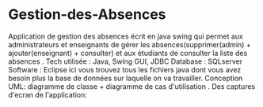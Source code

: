 # Gestion-des-Absences
Application de gestion des absences écrit en java swing qui permet aux administrateurs et enseignants de gérer les absences(supprimer(admin) + ajouter(enseignant) + consulter)
et aux étudiants de consulter la liste des absences .
Tech utilisée : Java, Swing GUI, JDBC
Database : SQLserver
Software : Eclipse
ici vous trouvez tous les fichiers java dont vous avez besoin plus la base de données sur laquelle on va travailler.
Conception UML: diagramme de classe + diagramme de cas d'utilisation .
Des captures d'ecran de l'application:



